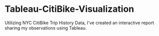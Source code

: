 # Tableau-CitiBike-Visualization
Utilizing NYC CitiBike Trip History Data, I've created an interactive report sharing my observations using Tableau.
